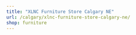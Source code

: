 ```yaml
---
title: "XLNC Furniture Store Calgary NE"
url: /calgary/xlnc-furniture-store-calgary-ne/
shop: furniture
---
```

